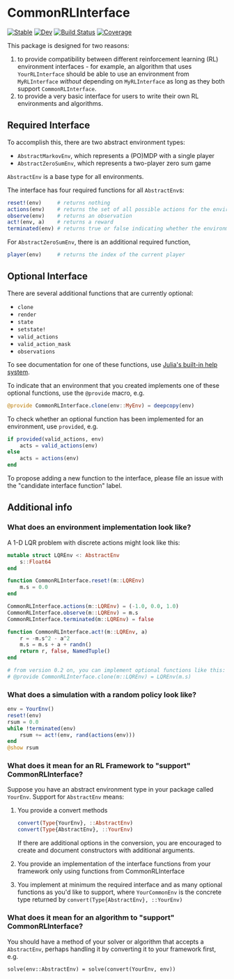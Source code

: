 # CommonRLInterface

[![Stable](https://img.shields.io/badge/docs-stable-blue.svg)](https://JuliaReinforcementLearning.github.io/CommonRLInterface.jl/stable)
[![Dev](https://img.shields.io/badge/docs-dev-blue.svg)](https://JuliaReinforcementLearning.github.io/CommonRLInterface.jl/dev)
[![Build Status](https://travis-ci.com/JuliaReinforcementLearning/CommonRLInterface.jl.svg?branch=master)](https://travis-ci.com/JuliaReinforcementLearning/CommonRLInterface.jl)
[![Coverage](https://codecov.io/gh/JuliaReinforcementLearning/CommonRLInterface.jl/branch/master/graph/badge.svg)](https://codecov.io/gh/JuliaReinforcementLearning/CommonRLInterface.jl)

This package is designed for two reasons:
1. to provide compatibility between different reinforcement learning (RL) environment interfaces - for example, an algorithm that uses `YourRLInterface` should be able to use an environment from `MyRLInterface` *without* depending on `MyRLInterface` as long as they both support `CommonRLInterface`.
2. to provide a very basic interface for users to write their own RL environments and algorithms.

## Required Interface

To accomplish this, there are two abstract environment types:
- `AbstractMarkovEnv`, which represents a (PO)MDP with a single player
- `AbstractZeroSumEnv`, which represents a two-player zero sum game

`AbstractEnv` is a base type for all environments.

The interface has four required functions for all `AbstractEnv`s:
```julia
reset!(env)     # returns nothing
actions(env)    # returns the set of all possible actions for the environment
observe(env)    # returns an observation
act!(env, a)    # returns a reward
terminated(env) # returns true or false indicating whether the environment has finished
```

For `AbstractZeroSumEnv`, there is an additional required function,
```julia
player(env)     # returns the index of the current player
```

## Optional Interface

There are several additional functions that are currently optional:
- `clone`
- `render`
- `state`
- `setstate!`
- `valid_actions`
- `valid_action_mask`
- `observations`

To see documentation for one of these functions, use [Julia's built-in help system](https://docs.julialang.org/en/v1/manual/documentation/index.html#Accessing-Documentation-1).

To indicate that an environment that you created implements one of these optional functions, use the `@provide` macro, e.g.
```julia
@provide CommonRLInterface.clone(env::MyEnv) = deepcopy(env)
```

To check whether an optional function has been implemented for an environment, use `provided`, e.g.
```julia
if provided(valid_actions, env)
    acts = valid_actions(env)
else
    acts = actions(env)
end
```

To propose adding a new function to the interface, please file an issue with the "candidate interface function" label.

## Additional info

### What does an environment implementation look like?

A 1-D LQR problem with discrete actions might look like this:
```julia
mutable struct LQREnv <: AbstractEnv
    s::Float64
end

function CommonRLInterface.reset!(m::LQREnv)
    m.s = 0.0
end

CommonRLInterface.actions(m::LQREnv) = (-1.0, 0.0, 1.0)
CommonRLInterface.observe(m::LQREnv) = m.s
CommonRLInterface.terminated(m::LQREnv) = false

function CommonRLInterface.act!(m::LQREnv, a)
    r = -m.s^2 - a^2
    m.s = m.s + a + randn()
    return r, false, NamedTuple()
end

# from version 0.2 on, you can implement optional functions like this:
# @provide CommonRLInterface.clone(m::LQREnv) = LQREnv(m.s)
```

### What does a simulation with a random policy look like?

```julia
env = YourEnv()
reset!(env)
rsum = 0.0
while !terminated(env)
    rsum += act!(env, rand(actions(env))) 
end
@show rsum
```


### What does it mean for an RL Framework to "support" CommonRLInterface?

Suppose you have an abstract environment type in your package called `YourEnv`. Support for `AbstractEnv` means:

1. You provide a convert methods
    ```julia
    convert(Type{YourEnv}, ::AbstractEnv)
    convert(Type{AbstractEnv}, ::YourEnv)
    ```
    If there are additional options in the conversion, you are encouraged to create and document constructors with additional arguments.

2. You provide an implementation of the interface functions from your framework only using functions from CommonRLInterface

4. You implement at minimum the required interface and as many optional functions as you'd like to support, where `YourCommonEnv` is the concrete type returned by `convert(Type{AbstractEnv}, ::YourEnv)`

### What does it mean for an algorithm to "support" CommonRLInterface?

You should have a method of your solver or algorithm that accepts a `AbstractEnv`, perhaps handling it by converting it to your framework first, e.g.
```
solve(env::AbstractEnv) = solve(convert(YourEnv, env))
```
